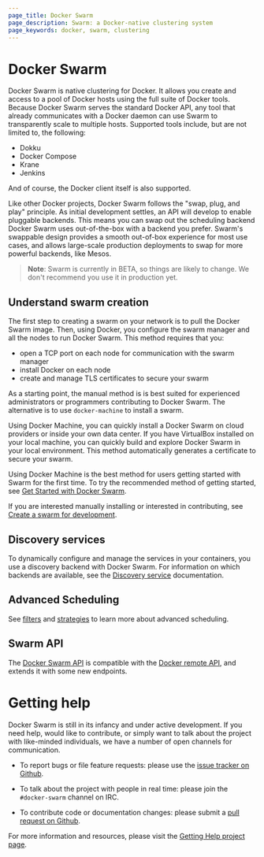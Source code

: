 ```yaml
---
page_title: Docker Swarm
page_description: Swarm: a Docker-native clustering system
page_keywords: docker, swarm, clustering
---
```


# Docker Swarm

Docker Swarm is native clustering for Docker. It allows you create and access to
a pool of Docker hosts using the full suite of Docker tools. Because Docker
Swarm serves the standard Docker API, any tool that already communicates with a
Docker daemon can use Swarm to transparently scale to multiple hosts. Supported
tools include, but are not  limited to, the following: 

- Dokku
- Docker Compose
- Krane
- Jenkins

And of course, the Docker client itself is also supported.

Like other Docker projects, Docker Swarm follows the "swap, plug, and play"
principle. As initial development settles, an API will develop to enable
pluggable backends.  This means you can swap out the scheduling backend
Docker Swarm uses out-of-the-box with a backend you prefer. Swarm's swappable design provides a smooth out-of-box experience for most use cases, and allows large-scale production deployments to swap for more powerful backends, like Mesos.

> **Note**: Swarm is currently in BETA, so things are likely to change. We
> don't recommend you use it in production yet.

## Understand swarm creation

The first step to creating a swarm on your network is to pull the Docker Swarm image. Then, using Docker, you configure the swarm manager and all the nodes to run Docker Swarm. This method requires that you:

* open a TCP port on each node for communication with the swarm manager
* install Docker on each node
* create and manage TLS certificates to secure your swarm

As a starting point, the manual method is is best suited for experienced administrators or programmers contributing to Docker Swarm. The alternative is to use `docker-machine` to install a swarm.  

Using Docker Machine, you can quickly install a Docker Swarm on cloud providers or inside your own data center. If you have VirtualBox installed on your local machine, you can quickly build and explore Docker Swarm in your local environment. This method automatically generates a certificate to secure your swarm.

Using Docker Machine is the best method for users getting started with Swarm for the first time. To try the recommended method of getting started, see [Get Started with Docker Swarm](install-w-machine.md). 

If you are interested manually installing or interested in contributing, see [Create a swarm for development](install-manual.md).

## Discovery services

To dynamically configure and manage the services in your containers, you use a discovery backend with Docker Swarm. For information on which backends are available, see the [Discovery service](https://docs.docker.com/swarm/discovery/) documentation.

## Advanced Scheduling

See [filters](https://docs.docker.com/swarm/scheduler/filter/) and [strategies](https://docs.docker.com/swarm/scheduler/strategy/) to learn
more about advanced scheduling.

## Swarm API

The [Docker Swarm API](https://docs.docker.com/swarm/API/) is compatible with
the [Docker remote
API](http://docs.docker.com/reference/api/docker_remote_api/), and extends it
with some new endpoints.

# Getting help

Docker Swarm is still in its infancy and under active development. If you need
help, would like to contribute, or simply want to talk about the project with
like-minded individuals, we have a number of open channels for communication.

* To report bugs or file feature requests: please use the [issue tracker on Github](https://github.com/docker/machine/issues).

* To talk about the project with people in real time: please join the `#docker-swarm` channel on IRC.

* To contribute code or documentation changes: please submit a [pull request on Github](https://github.com/docker/machine/pulls).

For more information and resources, please visit the [Getting Help project page](https://docs.docker.com/project/get-help/).